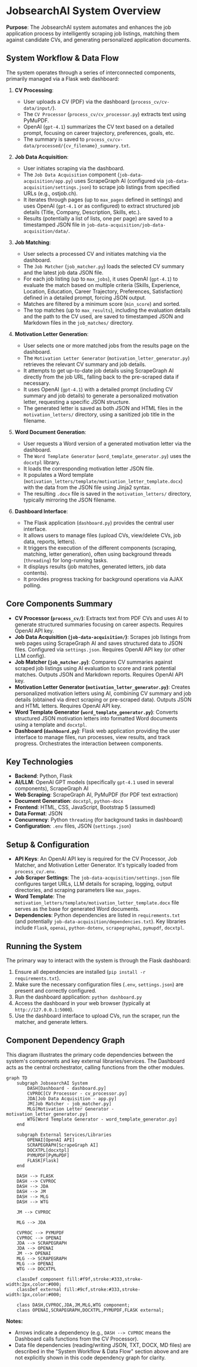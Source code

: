 # JobsearchAI System Overview

**Purpose**: The JobsearchAI system automates and enhances the job application process by intelligently scraping job listings, matching them against candidate CVs, and generating personalized application documents.

## System Workflow & Data Flow

The system operates through a series of interconnected components, primarily managed via a Flask web dashboard:

1.  **CV Processing**:
    *   User uploads a CV (PDF) via the dashboard (`process_cv/cv-data/input/`).
    *   The `CV Processor` (`process_cv/cv_processor.py`) extracts text using PyMuPDF.
    *   OpenAI (`gpt-4.1`) summarizes the CV text based on a detailed prompt, focusing on career trajectory, preferences, goals, etc.
    *   The summary is saved to `process_cv/cv-data/processed/{cv_filename}_summary.txt`.

2.  **Job Data Acquisition**:
    *   User initiates scraping via the dashboard.
    *   The `Job Data Acquisition` component (`job-data-acquisition/app.py`) uses ScrapeGraph AI (configured via `job-data-acquisition/settings.json`) to scrape job listings from specified URLs (e.g., ostjob.ch).
    *   It iterates through pages (up to `max_pages` defined in settings) and uses OpenAI (`gpt-4.1` or as configured) to extract structured job details (Title, Company, Description, Skills, etc.).
    *   Results (potentially a list of lists, one per page) are saved to a timestamped JSON file in `job-data-acquisition/job-data-acquisition/data/`.

3.  **Job Matching**:
    *   User selects a processed CV and initiates matching via the dashboard.
    *   The `Job Matcher` (`job_matcher.py`) loads the selected CV summary and the latest job data JSON file.
    *   For each job listing (up to `max_jobs`), it uses OpenAI (`gpt-4.1`) to evaluate the match based on multiple criteria (Skills, Experience, Location, Education, Career Trajectory, Preferences, Satisfaction) defined in a detailed prompt, forcing JSON output.
    *   Matches are filtered by a minimum score (`min_score`) and sorted.
    *   The top matches (up to `max_results`), including the evaluation details and the path to the CV used, are saved to timestamped JSON and Markdown files in the `job_matches/` directory.

4.  **Motivation Letter Generation**:
    *   User selects one or more matched jobs from the results page on the dashboard.
    *   The `Motivation Letter Generator` (`motivation_letter_generator.py`) retrieves the relevant CV summary and job details.
    *   It attempts to get up-to-date job details using ScrapeGraph AI directly from the job URL, falling back to the pre-scraped data if necessary.
    *   It uses OpenAI (`gpt-4.1`) with a detailed prompt (including CV summary and job details) to generate a personalized motivation letter, requesting a specific JSON structure.
    *   The generated letter is saved as both JSON and HTML files in the `motivation_letters/` directory, using a sanitized job title in the filename.

5.  **Word Document Generation**:
    *   User requests a Word version of a generated motivation letter via the dashboard.
    *   The `Word Template Generator` (`word_template_generator.py`) uses the `docxtpl` library.
    *   It loads the corresponding motivation letter JSON file.
    *   It populates a Word template (`motivation_letters/template/motivation_letter_template.docx`) with the data from the JSON file using Jinja2 syntax.
    *   The resulting `.docx` file is saved in the `motivation_letters/` directory, typically mirroring the JSON filename.

6.  **Dashboard Interface**:
    *   The Flask application (`dashboard.py`) provides the central user interface.
    *   It allows users to manage files (upload CVs, view/delete CVs, job data, reports, letters).
    *   It triggers the execution of the different components (scraping, matching, letter generation), often using background threads (`threading`) for long-running tasks.
    *   It displays results (job matches, generated letters, job data contents).
    *   It provides progress tracking for background operations via AJAX polling.

## Core Components Summary

*   **CV Processor (`process_cv/`)**: Extracts text from PDF CVs and uses AI to generate structured summaries focusing on career aspects. Requires OpenAI API key.
*   **Job Data Acquisition (`job-data-acquisition/`)**: Scrapes job listings from web pages using ScrapeGraph AI and saves structured data to JSON files. Configured via `settings.json`. Requires OpenAI API key (or other LLM config).
*   **Job Matcher (`job_matcher.py`)**: Compares CV summaries against scraped job listings using AI evaluation to score and rank potential matches. Outputs JSON and Markdown reports. Requires OpenAI API key.
*   **Motivation Letter Generator (`motivation_letter_generator.py`)**: Creates personalized motivation letters using AI, combining CV summary and job details (obtained via direct scraping or pre-scraped data). Outputs JSON and HTML letters. Requires OpenAI API key.
*   **Word Template Generator (`word_template_generator.py`)**: Converts structured JSON motivation letters into formatted Word documents using a template and `docxtpl`.
*   **Dashboard (`dashboard.py`)**: Flask web application providing the user interface to manage files, run processes, view results, and track progress. Orchestrates the interaction between components.

## Key Technologies

*   **Backend**: Python, Flask
*   **AI/LLM**: OpenAI GPT models (specifically `gpt-4.1` used in several components), ScrapeGraph AI
*   **Web Scraping**: ScrapeGraph AI, PyMuPDF (for PDF text extraction)
*   **Document Generation**: `docxtpl`, `python-docx`
*   **Frontend**: HTML, CSS, JavaScript, Bootstrap 5 (assumed)
*   **Data Format**: JSON
*   **Concurrency**: Python `threading` (for background tasks in dashboard)
*   **Configuration**: `.env` files, JSON (`settings.json`)

## Setup & Configuration

*   **API Keys**: An OpenAI API key is required for the CV Processor, Job Matcher, and Motivation Letter Generator. It's typically loaded from `process_cv/.env`.
*   **Job Scraper Settings**: The `job-data-acquisition/settings.json` file configures target URLs, LLM details for scraping, logging, output directories, and scraping parameters like `max_pages`.
*   **Word Template**: The `motivation_letters/template/motivation_letter_template.docx` file serves as the base for generated Word documents.
*   **Dependencies**: Python dependencies are listed in `requirements.txt` (and potentially `job-data-acquisition/dependencies.txt`). Key libraries include `Flask`, `openai`, `python-dotenv`, `scrapegraphai`, `pymupdf`, `docxtpl`.

## Running the System

The primary way to interact with the system is through the Flask dashboard:

1.  Ensure all dependencies are installed (`pip install -r requirements.txt`).
2.  Make sure the necessary configuration files (`.env`, `settings.json`) are present and correctly configured.
3.  Run the dashboard application: `python dashboard.py`
4.  Access the dashboard in your web browser (typically at `http://127.0.0.1:5000`).
5.  Use the dashboard interface to upload CVs, run the scraper, run the matcher, and generate letters.

## Component Dependency Graph

This diagram illustrates the primary code dependencies between the system's components and key external libraries/services. The Dashboard acts as the central orchestrator, calling functions from the other modules.

```mermaid
graph TD
    subgraph JobsearchAI System
        DASH[Dashboard - dashboard.py]
        CVPROC[CV Processor - cv_processor.py]
        JDA[Job Data Acquisition - app.py]
        JM[Job Matcher - job_matcher.py]
        MLG[Motivation Letter Generator - motivation_letter_generator.py]
        WTG[Word Template Generator - word_template_generator.py]
    end

    subgraph External Services/Libraries
        OPENAI[OpenAI API]
        SCRAPEGRAPH[ScrapeGraph AI]
        DOCXTPL[docxtpl]
        PYMUPDF[PyMuPDF]
        FLASK[Flask]
    end

    DASH --> FLASK
    DASH --> CVPROC
    DASH --> JDA
    DASH --> JM
    DASH --> MLG
    DASH --> WTG

    JM --> CVPROC

    MLG --> JDA

    CVPROC --> PYMUPDF
    CVPROC --> OPENAI
    JDA --> SCRAPEGRAPH
    JDA --> OPENAI
    JM --> OPENAI
    MLG --> SCRAPEGRAPH
    MLG --> OPENAI
    WTG --> DOCXTPL

    classDef component fill:#f9f,stroke:#333,stroke-width:2px,color:#000;
    classDef external fill:#9cf,stroke:#333,stroke-width:1px,color:#000;

    class DASH,CVPROC,JDA,JM,MLG,WTG component;
    class OPENAI,SCRAPEGRAPH,DOCXTPL,PYMUPDF,FLASK external;
```

**Notes:**
*   Arrows indicate a dependency (e.g., `DASH --> CVPROC` means the Dashboard calls functions from the CV Processor).
*   Data file dependencies (reading/writing JSON, TXT, DOCX, MD files) are described in the "System Workflow & Data Flow" section above and are not explicitly shown in this code dependency graph for clarity.
